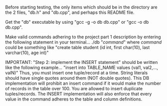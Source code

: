 Before starting testing, the only items which should be in the directory are the 2 files, "db.h" and "db.cpp", and perhaps this README file.

Get the "db" executable by using "gcc -g -o db db.cpp" or "gcc -o db db.cpp".

Make valid commands adhering to the project part 1 description by entering the following statement in your terminal...
	./db "*command*"
where *command* could be something like "create table student (id int, first char(10), last varchar(10), age int)"



IMPORTANT: "Step 2: implement the INSERT statement" should be written like the following example...
	"insert into TABLE_NAME values (val1, val2,..., valN)"
Thus, you must insert one tuple/record at a time.
String literals should have single quotes around them (NOT double quotes).
This DB implementation will prohibit an insert command if it would make the number of records in the table over 100.
You are allowed to insert duplicate tuples/records.
The INSERT implementation will also enforce that every value in the command adheres to the table and column definitions.